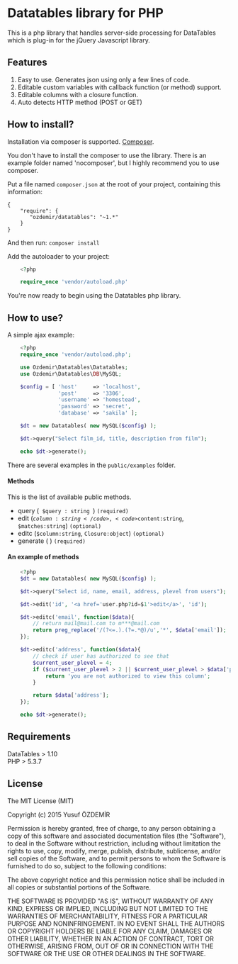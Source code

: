 # Datatables library for PHP

This is a php library that handles server-side processing for DataTables which is plug-in for the jQuery Javascript library.

## Features  
1. Easy to use. Generates json using only a few lines of code.  
2. Editable custom variables with callback function (or method) support.
3. Editable columns with a closure function.
4. Auto detects HTTP method (POST or GET)

## How to install?

Installation via composer is supported.  [Composer](http://https://getcomposer.org/).

You don't have to install the composer to use the library. There is an example folder named 'nocomposer', but I highly recommend you to use composer.

Put a file named `composer.json` at the root of your project, containing this information: 

    {
        "require": {
           "ozdemir/datatables": "~1.*"
        }
    }

And then run: `composer install`

Add the autoloader to your project:

```php
    <?php

    require_once 'vendor/autoload.php'
```

You're now ready to begin using the Datatables php library.


## How to use?

A simple ajax example:

```php
    <?php
    require_once 'vendor/autoload.php';

    use Ozdemir\Datatables\Datatables;
    use Ozdemir\Datatables\DB\MySQL;

    $config = [ 'host'     => 'localhost',
                'post'     => '3306',
                'username' => 'homestead',
                'password' => 'secret',
                'database' => 'sakila' ];

    $dt = new Datatables( new MySQL($config) );

    $dt->query("Select film_id, title, description from film");

    echo $dt->generate();
```


There are several examples in the `public/examples` folder.

#### Methods
This is the list of available public methods.

* query (<code> $query : string </code>) `(required)`
* edit (<code>$column:string</code>, <code>$content:string</code>, <code>$matches:string</code>) `(optional)`
* editc (<code>$column:string</code>, <code>Closure:object</code>) `(optional)`
* generate ( ) `(required)`

#### An example of methods

```php
    <?php
    $dt = new Datatables( new MySQL($config) );

    $dt->query("Select id, name, email, address, plevel from users");

    $dt->edit('id', '<a href='user.php?id=$1'>edit</a>', 'id');

    $dt->editc('email', function($data){
        // return mail@mail.com to m***@mail.com
        return preg_replace('/(?<=.).(?=.*@)/u','*', $data['email']);
    });

    $dt->editc('address', function($data){
        // check if user has authorized to see that
        $current_user_plevel = 4;
        if ($current_user_plevel > 2 || $current_user_plevel > $data['plevel']) {
            return 'you are not authorized to view this column';
        }

        return $data['address'];
    });

    echo $dt->generate();
```

## Requirements

DataTables > 1.10  
PHP > 5.3.7  


## License  

The MIT License (MIT)

Copyright (c) 2015 Yusuf ÖZDEMİR

Permission is hereby granted, free of charge, to any person obtaining a copy
of this software and associated documentation files (the "Software"), to deal
in the Software without restriction, including without limitation the rights
to use, copy, modify, merge, publish, distribute, sublicense, and/or sell
copies of the Software, and to permit persons to whom the Software is
furnished to do so, subject to the following conditions:

The above copyright notice and this permission notice shall be included in all
copies or substantial portions of the Software.

THE SOFTWARE IS PROVIDED "AS IS", WITHOUT WARRANTY OF ANY KIND, EXPRESS OR
IMPLIED, INCLUDING BUT NOT LIMITED TO THE WARRANTIES OF MERCHANTABILITY,
FITNESS FOR A PARTICULAR PURPOSE AND NONINFRINGEMENT. IN NO EVENT SHALL THE
AUTHORS OR COPYRIGHT HOLDERS BE LIABLE FOR ANY CLAIM, DAMAGES OR OTHER
LIABILITY, WHETHER IN AN ACTION OF CONTRACT, TORT OR OTHERWISE, ARISING FROM,
OUT OF OR IN CONNECTION WITH THE SOFTWARE OR THE USE OR OTHER DEALINGS IN THE
SOFTWARE.
